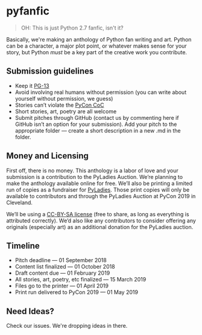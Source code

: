 # pyfanfic
> OH: This is just Python 2.7 fanfic, isn't it?

Basically, we're making an anthology of Python fan writing and art. Python can be a character, a major plot point, or whatever makes sense for your story, but Python *must* be a key part of the creative work you contribute.

## Submission guidelines
* Keep it [PG-13](https://www.thoughtco.com/how-does-a-movie-get-its-rating-2423408)
* Avoid involving real humans without permission (you can write about yourself without permission, we guess)
* Stories can’t violate the [PyCon CoC](https://us.pycon.org/2018/about/code-of-conduct/)
* Short stories, art, poetry are all welcome
* Submit pitches through GitHub (contact us by commenting here if GitHub isn’t an option for your submission). Add your pitch to the appropriate folder — create a short description in a new .md in the folder.

## Money and Licensing
First off, there is no money. This anthology is a labor of love and your submission is a contribution to the PyLadies Auction. We’re planning to make the anthology available online for free. We’ll also be printing a limited run of copies as a fundraiser for [PyLadies](http://www.pyladies.com/). Those print copies will only be available to contributors and through the PyLadies Auction at PyCon 2019 in Cleveland.

We’ll be using a [CC-BY-SA license](https://creativecommons.org/share-your-work/licensing-types-examples/) (free to share, as long as everything is attributed correctly). We’d also like any contributors to consider offering any originals (especially art) as an additional donation for the PyLadies auction.

## Timeline
* Pitch deadline — 01 September 2018
* Content list finalized — 01 October 2018
* Draft content due — 01 February 2019
* All stories, art, poetry, etc finalized — 15 March 2019
* Files go to the printer — 01 April 2019
* Print run delivered to PyCon 2019 — 01 May 2019

## Need Ideas?
Check our issues. We're dropping ideas in there.